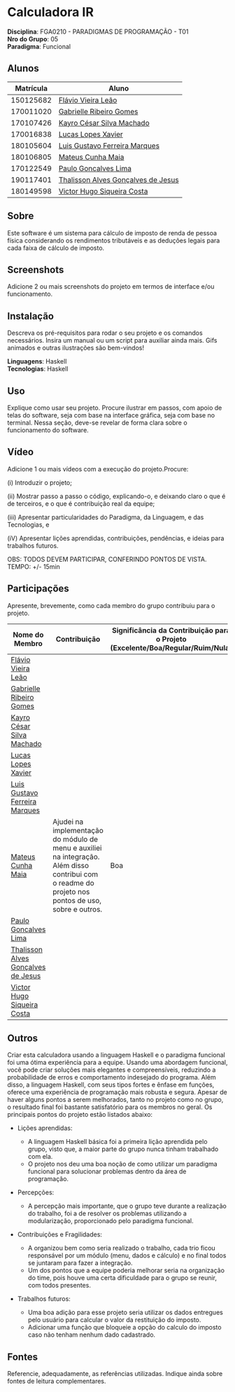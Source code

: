 

# Calculadora IR

**Disciplina**: FGA0210 - PARADIGMAS DE PROGRAMAÇÃO - T01 <br>
**Nro do Grupo**: 05<br>
**Paradigma**: Funcional<br>

## Alunos

| Matrícula | Aluno |
| --- | --- |
| 150125682 | [Flávio Vieira Leão](https://github.com/flaviovl) |
| 170011020 | [Gabrielle Ribeiro Gomes](https://github.com/Gabrielle-Ribeiro) |
| 170107426 | [Kayro César Silva Machado](https://github.com/kayrocesar) |
| 170016838 | [Lucas Lopes Xavier](https://github.com/lucaslop) |
| 180105604 | [Luis Gustavo Ferreira Marques](https://github.com/luisgfmarques) |
| 180106805 | [Mateus Cunha Maia](https://github.com/mateusmaiamaia) |
| 170122549 | [Paulo Goncalves Lima](https://github.com/PauloGoncalvesLima) |
| 190117401 | [Thalisson Alves Gonçalves de Jesus](https://github.com/Thalisson-Alves) |
| 180149598 | [Victor Hugo Siqueira Costa](https://github.com/8ifq3) |

## Sobre 

Este software é um sistema para cálculo de imposto de renda de 
pessoa física considerando os rendimentos tributáveis e as deduções legais para cada faixa de cálculo de imposto.

## Screenshots
Adicione 2 ou mais screenshots do projeto em termos de interface e/ou funcionamento.

## Instalação 

Descreva os pré-requisitos para rodar o seu projeto e os comandos necessários.
Insira um manual ou um script para auxiliar ainda mais.
Gifs animados e outras ilustrações são bem-vindos!

**Linguagens**: Haskell<br>
**Tecnologias**: Haskell<br>


## Uso 
Explique como usar seu projeto.
Procure ilustrar em passos, com apoio de telas do software, seja com base na interface gráfica, seja com base no terminal.
Nessa seção, deve-se revelar de forma clara sobre o funcionamento do software.

## Vídeo
Adicione 1 ou mais vídeos com a execução do projeto.Procure: 

(i) Introduzir o projeto;

(ii) Mostrar passo a passo o código, explicando-o, e deixando claro o que é de terceiros, e o que é contribuição real da equipe;

(iii) Apresentar particularidades do Paradigma, da Linguagem, e das Tecnologias, e

(iV) Apresentar lições aprendidas, contribuições, pendências, e ideias para trabalhos futuros.

OBS: TODOS DEVEM PARTICIPAR, CONFERINDO PONTOS DE VISTA.
TEMPO: +/- 15min

## Participações
Apresente, brevemente, como cada membro do grupo contribuiu para o projeto.

|Nome do Membro | Contribuição | Significância da Contribuição para o Projeto (Excelente/Boa/Regular/Ruim/Nula) |
| -- | -- | -- |
| [Flávio Vieira Leão](https://github.com/flaviovl) |||
|  [Gabrielle Ribeiro Gomes](https://github.com/Gabrielle-Ribeiro) |||
|  [Kayro César Silva Machado](https://github.com/kayrocesar) |||
|  [Lucas Lopes Xavier](https://github.com/lucaslop) |||
|  [Luis Gustavo Ferreira Marques](https://github.com/luisgfmarques) |||
|  [Mateus Cunha Maia](https://github.com/mateusmaiamaia) |Ajudei na implementação do módulo de menu e auxiliei na integração. Além disso contribui com o readme do projeto nos pontos de uso, sobre e outros.| Boa |
| [Paulo Goncalves Lima](https://github.com/PauloGoncalvesLima) |||
| [Thalisson Alves Gonçalves de Jesus](https://github.com/Thalisson-Alves) |||
| [Victor Hugo Siqueira Costa](https://github.com/8ifq3) |||
 
## Outros 
Criar esta calculadora usando a linguagem Haskell e o paradigma funcional foi uma ótima experiência para a equipe. Usando uma abordagem funcional, você pode criar soluções mais elegantes e compreensíveis, reduzindo a probabilidade de erros e comportamento indesejado do programa. Além disso, a linguagem Haskell, com seus tipos fortes e ênfase em funções, oferece uma experiência de programação mais robusta e segura. Apesar de haver alguns pontos a serem melhorados, tanto no projeto como no grupo, o resultado final foi bastante satisfatório para os membros no geral. Os principais pontos do projeto estão listados abaixo:

* Lições aprendidas: 
    * A linguagem Haskell básica foi a primeira lição aprendida pelo grupo, visto que, a maior parte do grupo nunca tinham trabalhado com ela. 
    * O projeto nos deu uma boa noção de como utilizar um paradigma funcional para solucionar problemas dentro da área de programação.
* Percepções:
    * A percepção mais importante, que o grupo teve durante a realização do trabalho, foi a de resolver os problemas utilizando a modularização, proporcionado pelo paradigma funcional.  

* Contribuições e Fragilidades: 
    * A organizou bem como seria realizado o trabalho, cada trio ficou responsável por um módulo (menu, dados e cálculo) e no final todos se juntaram para fazer a integração.
    * Um dos pontos que a equipe poderia melhorar seria na organização do time, pois houve uma certa dificuldade para o grupo se reunir, com todos presentes.
* Trabalhos futuros: 
    * Uma boa adição para esse projeto seria utilizar os dados entregues pelo usuário para calcular o valor da restituição do imposto.
    * Adicionar uma função que bloqueie a opção do calculo do imposto caso não tenham nenhum dado cadastrado.

## Fontes

Referencie, adequadamente, as referências utilizadas.
Indique ainda sobre fontes de leitura complementares.
